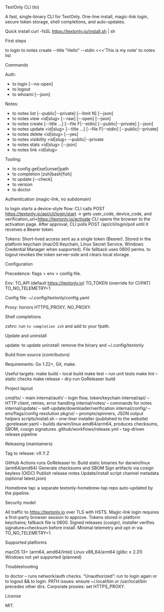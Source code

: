 TextOnly CLI (to)

A fast, single-binary CLI for TextOnly. One-line install, magic-link login, secure token storage, shell completions, and auto-updates.

Quick install
curl -fsSL https://textonly.io/install.sh | sh

First steps

to login
to notes create --title "Hello" --stdin <<<'This is my note'
to notes list

Commands

Auth:
- to login [--no-open]
- to logout
- to whoami [--json]

Notes:
- to notes list [--public|--private] [--limit N] [--json]
- to notes view <id|slug> [--raw] [--open] [--json]
- to notes create [--title ...] [--file F|--stdin] [--public|--private] [--json]
- to notes update <id|slug> [--title ...] [--file F|--stdin] [--public|--private]
- to notes delete <id|slug> [--yes]
- to notes visibility <id|slug> --public|--private
- to notes stats <id|slug> [--json]
- to notes link <id|slug>

Tooling:
- to config get|set|unset|path
- to completion [zsh|bash|fish]
- to update [--check]
- to version
- to doctor

Authentication (magic-link, no subdomain)

to login starts a device-style flow:
CLI calls POST https://textonly.io/api/cli/login/start → gets user_code, device_code, and verification_uri=https://textonly.io/activate
CLI opens the browser to the activation page. After approval, CLI polls POST /api/cli/login/poll until it receives a Bearer token.

Tokens:
Short-lived access sent as a single token (Bearer). Stored in the platform keychain (macOS Keychain, Linux Secret Service, Windows Credential Manager when supported). File fallback uses 0600 perms.
to logout revokes the token server-side and clears local storage.

Configuration

Precedence: flags > env > config file.

Env:
TO_API (default https://textonly.io)
TO_TOKEN (override for CI/PAT)
TO_NO_TELEMETRY=1

Config file: ~/.config/textonly/config.yaml

Proxy: honors HTTPS_PROXY, NO_PROXY.

Shell completions

zshrc: run `to completion zsh` and add to your fpath.

Update and uninstall

update: to update
uninstall: remove the binary and ~/.config/textonly

Build from source (contributors)

Requirements: Go 1.22+, Git, make.

Useful targets:
make build – local build
make test – run unit tests
make lint – static checks
make release – dry-run GoReleaser build

Project layout

cmd/to/ – main
internal/auth/ – login flow, token/keychain
internal/api/ – HTTP client, retries, error handling
internal/notes/ – commands for notes
internal/update/ – self-update/downloader/verification
internal/config/ – env/flags/config resolution
pkg/ui/ – prompts/spinners, JSON output helpers
scripts/install.sh – one-liner installer (published to the website)
.goreleaser.yaml – builds darwin/linux amd64/arm64, produces checksums, SBOM, cosign signatures
.github/workflows/release.yml – tag-driven release pipeline

Releasing (maintainers)

Tag to release: vX.Y.Z

GitHub Actions runs GoReleaser to:
Build static binaries for darwin/linux (arm64/amd64)
Generate checksums and SBOM
Sign artifacts via cosign keyless (OIDC)
Publish release notes
Update/install script channel metadata (optional latest.json)

Homebrew tap: a separate textonly-homebrew-tap repo auto-updated by the pipeline.

Security model

All traffic to https://textonly.io over TLS with HSTS.
Magic-link login requires a first-party browser session to approve.
Tokens stored in platform keychains; fallback file is 0600.
Signed releases (cosign), installer verifies signature+checksum before install.
Minimal telemetry and opt-in via TO_NO_TELEMETRY=1.

Supported platforms

macOS 13+ (arm64, amd64/Intel)
Linux x86_64/arm64 (glibc ≥ 2.31)
Windows not yet supported (planned)

Troubleshooting

to doctor – runs network/auth checks.
“Unauthorized”: run to login again or to logout && to login.
PATH issues: ensure ~/.local/bin or /usr/local/bin precedes other dirs.
Corporate proxies: set HTTPS_PROXY.

License

MIT.
